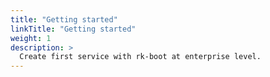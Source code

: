 ```yaml
---
title: "Getting started"
linkTitle: "Getting started"
weight: 1
description: >
  Create first service with rk-boot at enterprise level.
---
```

